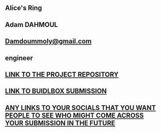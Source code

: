 
## Alice's Ring

## Adam DAHMOUL

## Damdoummoly@gmail.com

## engineer

## [LINK TO THE PROJECT REPOSITORY](https://github.com/KS-ETHDenver2023)

## [LINK TO BUIDLBOX SUBMISSION](https://app.buidlbox.io/projects/alice-ring)

## [ANY LINKS TO YOUR SOCIALS THAT YOU WANT PEOPLE TO SEE WHO MIGHT COME ACROSS YOUR SUBMISSION IN THE FUTURE](https://twitter.com/stick_popo)
